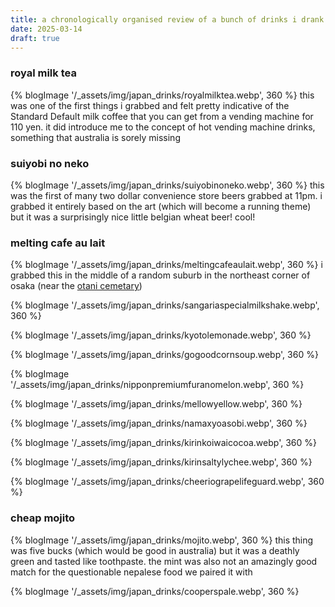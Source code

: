 ```yaml
---
title: a chronologically organised review of a bunch of drinks i drank in japan last month
date: 2025-03-14
draft: true
---
```

### royal milk tea 
{% blogImage '/_assets/img/japan_drinks/royalmilktea.webp', 360 %}
this was one of the first things i grabbed and felt pretty indicative of the Standard Default milk coffee that you can get from a vending machine for 110 yen. it did introduce me to the concept of hot vending machine drinks, something that australia is sorely missing

### suiyobi no neko
{% blogImage '/_assets/img/japan_drinks/suiyobinoneko.webp', 360 %}
this was the first of many two dollar convenience store beers grabbed at 11pm. i grabbed it entirely based on the art (which will become a running theme) but it was a surprisingly nice little belgian wheat beer! cool!

### melting cafe au lait
{% blogImage '/_assets/img/japan_drinks/meltingcafeaulait.webp', 360 %}
i grabbed this in the middle of a random suburb in the northeast corner of osaka (near the [otani cemetary](/blog/japan_nightmare_blog/#otani-cemetary))

{% blogImage '/_assets/img/japan_drinks/sangariaspecialmilkshake.webp', 360 %}

{% blogImage '/_assets/img/japan_drinks/kyotolemonade.webp', 360 %}

{% blogImage '/_assets/img/japan_drinks/gogoodcornsoup.webp', 360 %}

{% blogImage '/_assets/img/japan_drinks/nipponpremiumfuranomelon.webp', 360 %}

{% blogImage '/_assets/img/japan_drinks/mellowyellow.webp', 360 %}

{% blogImage '/_assets/img/japan_drinks/namaxyoasobi.webp', 360 %}

{% blogImage '/_assets/img/japan_drinks/kirinkoiwaicocoa.webp', 360 %}

{% blogImage '/_assets/img/japan_drinks/kirinsaltylychee.webp', 360 %}

{% blogImage '/_assets/img/japan_drinks/cheeriograpelifeguard.webp', 360 %}

### cheap mojito
{% blogImage '/_assets/img/japan_drinks/mojito.webp', 360 %}
this thing was five bucks (which would be good in australia) but it was a deathly green and tasted like toothpaste. the mint was also not an amazingly good match for the questionable nepalese food we paired it with

{% blogImage '/_assets/img/japan_drinks/cooperspale.webp', 360 %}
